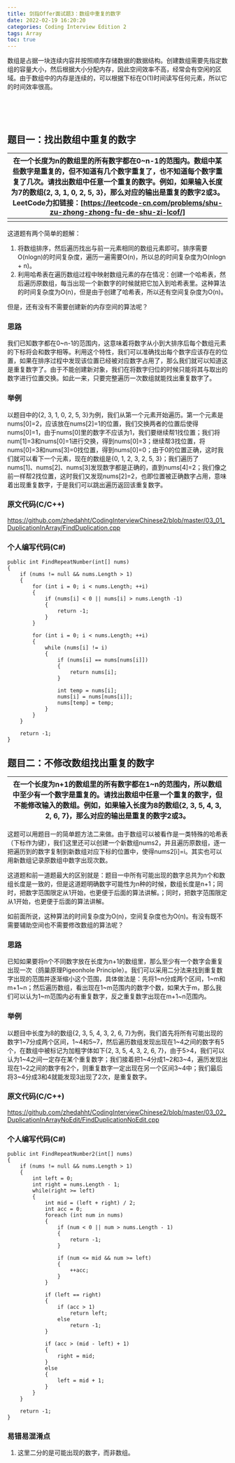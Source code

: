 ```yaml
---
title: 剑指Offer面试题3：数组中重复的数字
date: 2022-02-19 16:20:20
categories: Coding Interview Edition 2
tags: Array
toc: true
---
```


数组是占据一块连续内容并按照顺序存储数据的数据结构。创建数组需要先指定数组的容量大小，然后根据大小分配内存，因此空间效率不高，经常会有空闲的区域。由于数组中的内存是连续的，可以根据下标在O(1)时间读写任何元素，所以它的时间效率很高。

<!--more-->

</br>
</br>
</br>

## 题目一：找出数组中重复的数字

|在一个长度为n的数组里的所有数字都在0\~n-1的范围内。数组中某些数字是重复的，但不知道有几个数字重复了，也不知道每个数字重复了几次。请找出数组中任意一个重复的数字。例如，如果输入长度为7的数组{2, 3, 1, 0, 2, 5, 3}，那么对应的输出是重复的数字2或3。</br>LeetCode力扣链接：[https://leetcode-cn.com/problems/shu-zu-zhong-zhong-fu-de-shu-zi-lcof/]|
|---|
||

这道题有两个简单的题解：
1. 将数组排序，然后遍历找出与前一元素相同的数组元素即可。排序需要O(nlogn)的时间复杂度，遍历一遍需要O(n)，所以总的时间复杂度为O(nlogn + n)。
2. 利用哈希表在遍历数组过程中映射数组元素的存在情况：创建一个哈希表，然后遍历原数组，每当出现一个新数字的时候就把它加入到哈希表里。这种算法的时间复杂度为O(n)，但是由于创建了哈希表，所以还有空间复杂度为O(n)。
        
但是，还有没有不需要创建新的内存空间的算法呢？

### 思路

我们已知数字都在0\~n-1的范围内，这意味着将数字从小到大排序后每个数组元素的下标将会和数字相等。利用这个特性，我们可以准确找出每个数字应该存在的位置，如果在排序过程中发现该位置已经被对应数字占用了，那么我们就可以知道这是重复数字了。由于不能创建新对象，我们在将数字归位的时候只能将其与取出的数字进行位置交换。如此一来，只要完整遍历一次数组就能找出重复数字了。

### 举例

以题目中的{2, 3, 1, 0, 2, 5, 3}为例，我们从第一个元素开始遍历。第一个元素是nums[0]=2，应该放在nums[2]=1的位置，我们交换两者的位置后使得nums[0]=1，由于nums[0]里的数字不应该为1，我们要继续帮1找位置；我们将num[1]=3和nums[0]=1进行交换，得到nums[0]=3；继续帮3找位置，将nums[0]=3和nums[3]=0找位置，得到nums[0]=0；由于0的位置正确，这时我们就可以看下一个元素，现在的数组是{0, 1, 2, 3, 2, 5, 3}；我们遍历了nums[1]、nums[2]、nums[3]发现数字都是正确的，直到nums[4]=2；我们像之前一样帮2找位置，这时我们又发现nums[2]=2，也即位置被正确数字占用，意味着出现重复数字，于是我们可以跳出遍历返回该重复数字。

### 原文代码(C/C++)

https://github.com/zhedahht/CodingInterviewChinese2/blob/master/03_01_DuplicationInArray/FindDuplication.cpp

### 个人编写代码(C#)

```
public int FindRepeatNumber(int[] nums)
{
    if (nums != null && nums.Length > 1)
    {
        for (int i = 0; i < nums.Length; ++i)
        {
            if (nums[i] < 0 || nums[i] > nums.Length -1)
            {
                return -1;
            }
        }

        for (int i = 0; i < nums.Length; ++i)
        {
            while (nums[i] != i)
            {
                if (nums[i] == nums[nums[i]])
                {
                    return nums[i];
                }

                int temp = nums[i];
                nums[i] = nums[nums[i]];
                nums[temp] = temp;
            }
        }
    }

    return -1;
}
```

## 题目二：不修改数组找出重复的数字

|在一个长度为n+1的数组里的所有数字都在1\~n的范围内，所以数组中至少有一个数字是重复的。请找出数组中任意一个重复的数字，但不能修改输入的数组。例如，如果输入长度为8的数组{2, 3, 5, 4, 3, 2, 6, 7}，那么对应的输出是重复的数字2或3。|
|---|

这题可以用题目一的简单题方法二来做。由于数组可以被看作是一类特殊的哈希表（下标作为键），我们这里还可以创建一个新数组nums2，并且遍历原数组，逐一把遍历到的数字复制到新数组对应下标的位置中，使得nums2[i]=i。其实也可以用新数组记录原数组中数字出现次数。

这道题和前一道题最大的区别就是：题目一中所有可能出现的数字总共为n个和数组长度是一致的，但是这道题明确数字可能性为n种的时候，数组长度是n+1；同时，把数字范围限定从1开始，也更便于后面的算法讲解。；同时，把数字范围限定从1开始，也更便于后面的算法讲解。

如前面所说，这种算法的时间复杂度为O(n)，空间复杂度也为O(n)。有没有既不需要辅助空间也不需要修改数组的算法呢？

### 思路

已知如果要将n个不同数字放在长度为n+1的数组里，那么至少有一个数字会重复出现一次（鸽巢原理Pigeonhole Principle）。我们可以采用二分法来找到重复数字出现的范围并逐渐缩小这个范围，具体做法是：先将1\~n分成两个区间，1\~m和m+1\~n；然后遍历数组，看出现在1\~m范围内的数字个数，如果大于m，那么我们可以认为1\~m范围内必有重复数字，反之重复数字出现在m+1\~n范围内。

### 举例

以题目中长度为8的数组{2, 3, 5, 4, 3, 2, 6, 7}为例，我们首先将所有可能出现的数字1\~7分成两个区间，1\~4和5\~7，然后遍历数组发现出现在1\~4之间的数字有5个，在数组中被标记为加粗字体如下{2, 3, 5, 4, 3, 2, 6, 7}，由于5>4，我们可以认为1\~4之间一定存在某个重复数字；我们接着把1\~4分成1\~2和3\~4，遍历发现出现在1\~2之间的数字有2个，则重复数字一定出现在另一个区间3\~4中；我们最后将3\~4分成3和4就能发现3出现了2次，是重复数字。

### 原文代码(C/C++)

https://github.com/zhedahht/CodingInterviewChinese2/blob/master/03_02_DuplicationInArrayNoEdit/FindDuplicationNoEdit.cpp

### 个人编写代码(C#)

```
public int FindRepeatNumber2(int[] nums)
{
    if (nums != null && nums.Length > 1)
    {
        int left = 0;
        int right = nums.Length - 1;
        while(right >= left)
        {
            int mid = (left + right) / 2;
            int acc = 0;
            foreach (int num in nums)
            {
                if (num < 0 || num > nums.Length - 1)
                {
                    return -1;
                }

                if (num <= mid && num >= left)
                {
                    ++acc;
                }
            }

            if (left == right)
            {
                if (acc > 1)
                    return left;
                else
                    return -1;
            }

            if (acc > (mid - left) + 1)
            {
                right = mid;
            }
            else
            {
                left = mid + 1;
            }
        }
    }

    return -1;
}
```

### 易错易混淆点
1. 这里二分的是可能出现的数字，而非数组。
